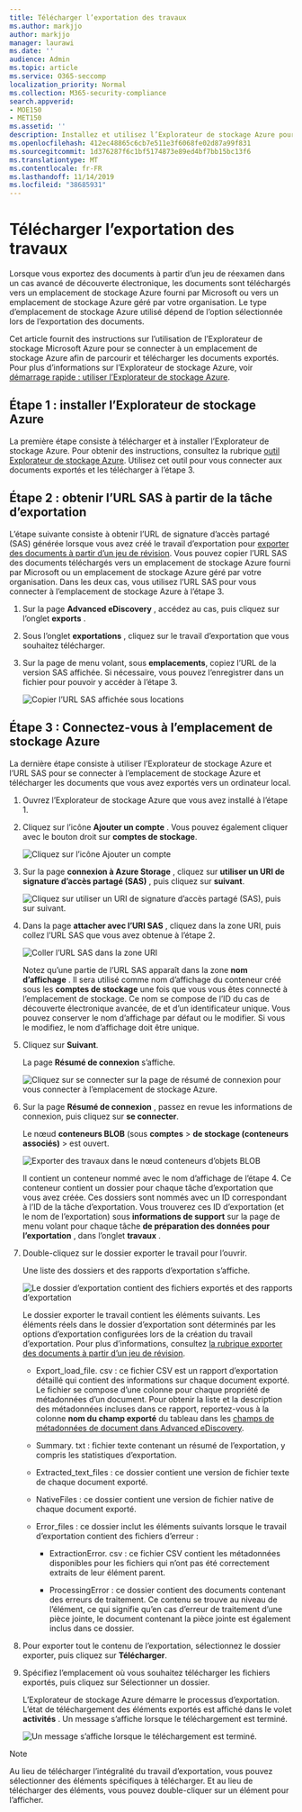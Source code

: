 ```yaml
---
title: Télécharger l’exportation des travaux
ms.author: markjjo
author: markjjo
manager: laurawi
ms.date: ''
audience: Admin
ms.topic: article
ms.service: O365-seccomp
localization_priority: Normal
ms.collection: M365-security-compliance
search.appverid:
- MOE150
- MET150
ms.assetid: ''
description: Installez et utilisez l’Explorateur de stockage Azure pour télécharger des documents qui ont été exportés à partir d’un jeu de vérification dans Advanced eDiscovery.
ms.openlocfilehash: 412ec48865c6cb7e511e3f6068fe02d87a99f831
ms.sourcegitcommit: 1d376287f6c1bf5174873e89ed4bf7bb15bc13f6
ms.translationtype: MT
ms.contentlocale: fr-FR
ms.lasthandoff: 11/14/2019
ms.locfileid: "38685931"
---
```

# <a name="download-export-jobs"></a>Télécharger l’exportation des travaux

Lorsque vous exportez des documents à partir d’un jeu de réexamen dans un cas avancé de découverte électronique, les documents sont téléchargés vers un emplacement de stockage Azure fourni par Microsoft ou vers un emplacement de stockage Azure géré par votre organisation. Le type d’emplacement de stockage Azure utilisé dépend de l’option sélectionnée lors de l’exportation des documents. 

Cet article fournit des instructions sur l’utilisation de l’Explorateur de stockage Microsoft Azure pour se connecter à un emplacement de stockage Azure afin de parcourir et télécharger les documents exportés. Pour plus d’informations sur l’Explorateur de stockage Azure, voir [démarrage rapide : utiliser l’Explorateur de stockage Azure](https://docs.microsoft.com/azure/storage/blobs/storage-quickstart-blobs-storage-explorer).

## <a name="step-1-install-the-azure-storage-explorer"></a>Étape 1 : installer l’Explorateur de stockage Azure

La première étape consiste à télécharger et à installer l’Explorateur de stockage Azure. Pour obtenir des instructions, consultez la rubrique [outil Explorateur de stockage Azure](https://go.microsoft.com/fwlink/p/?LinkId=544842). Utilisez cet outil pour vous connecter aux documents exportés et les télécharger à l’étape 3.

## <a name="step-2-obtain-the-sas-url-from-the-export-job"></a>Étape 2 : obtenir l’URL SAS à partir de la tâche d’exportation

L’étape suivante consiste à obtenir l’URL de signature d’accès partagé (SAS) générée lorsque vous avez créé le travail d’exportation pour [exporter des documents à partir d’un jeu de révision](export-documents-from-review-set.md). Vous pouvez copier l’URL SAS des documents téléchargés vers un emplacement de stockage Azure fourni par Microsoft ou un emplacement de stockage Azure géré par votre organisation. Dans les deux cas, vous utilisez l’URL SAS pour vous connecter à l’emplacement de stockage Azure à l’étape 3.

1. Sur la page **Advanced eDiscovery** , accédez au cas, puis cliquez sur l’onglet **exports** .

2. Sous l’onglet **exportations** , cliquez sur le travail d’exportation que vous souhaitez télécharger.

3. Sur la page de menu volant, sous **emplacements**, copiez l’URL de la version SAS affichée. Si nécessaire, vous pouvez l’enregistrer dans un fichier pour pouvoir y accéder à l’étape 3.
 
   ![Copier l’URL SAS affichée sous locations](./media/eDiscoExportJob.png)

## <a name="step-3-connect-to-the-azure-storage-location"></a>Étape 3 : Connectez-vous à l’emplacement de stockage Azure

La dernière étape consiste à utiliser l’Explorateur de stockage Azure et l’URL SAS pour se connecter à l’emplacement de stockage Azure et télécharger les documents que vous avez exportés vers un ordinateur local.

1.  Ouvrez l’Explorateur de stockage Azure que vous avez installé à l’étape 1.

2. Cliquez sur l’icône **Ajouter un compte** . Vous pouvez également cliquer avec le bouton droit sur **comptes de stockage**.

   ![Cliquez sur l’icône Ajouter un compte](./media/AzureStorageConnect.png)

3.  Sur la page **connexion à Azure Storage** , cliquez sur **utiliser un URI de signature d’accès partagé (SAS)** , puis cliquez sur **suivant**.

    ![Cliquez sur utiliser un URI de signature d’accès partagé (SAS), puis sur suivant.](./media/AzureStorageConnect2.png)

4.  Dans la page **attacher avec l’URI SAS** , cliquez dans la zone URI, puis collez l’URL SAS que vous avez obtenue à l’étape 2. 

    ![Coller l’URL SAS dans la zone URI](./media/AzureStorageConnect3.png)

    Notez qu’une partie de l’URL SAS apparaît dans la zone **nom d’affichage** . Il sera utilisé comme nom d’affichage du conteneur créé sous les **comptes de stockage** une fois que vous vous êtes connecté à l’emplacement de stockage. Ce nom se compose de l’ID du cas de découverte électronique avancée, de et d’un identificateur unique. Vous pouvez conserver le nom d’affichage par défaut ou le modifier. Si vous le modifiez, le nom d’affichage doit être unique.

5.  Cliquez sur **Suivant**.

    La page **Résumé de connexion** s’affiche.
   
    ![Cliquez sur se connecter sur la page de résumé de connexion pour vous connecter à l’emplacement de stockage Azure.](./media/AzureStorageConnect4.png)

6. Sur la page **Résumé de connexion** , passez en revue les informations de connexion, puis cliquez sur **se connecter**. 

    Le nœud **conteneurs BLOB** (sous **comptes** > **de stockage (conteneurs associés)** \> est ouvert. 

    ![Exporter des travaux dans le nœud conteneurs d’objets BLOB](./media/AzureStorageConnect5.png)

    Il contient un conteneur nommé avec le nom d’affichage de l’étape 4. Ce conteneur contient un dossier pour chaque tâche d’exportation que vous avez créée. Ces dossiers sont nommés avec un ID correspondant à l’ID de la tâche d’exportation. Vous trouverez ces ID d’exportation (et le nom de l’exportation) sous **informations de support** sur la page de menu volant pour chaque tâche **de préparation des données pour l’exportation** , dans l’onglet **travaux** .

7. Double-cliquez sur le dossier exporter le travail pour l’ouvrir.

   Une liste des dossiers et des rapports d’exportation s’affiche.
   
    ![Le dossier d’exportation contient des fichiers exportés et des rapports d’exportation](./media/AzureStorageConnect6.png)

   Le dossier exporter le travail contient les éléments suivants. Les éléments réels dans le dossier d’exportation sont déterminés par les options d’exportation configurées lors de la création du travail d’exportation. Pour plus d’informations, consultez [la rubrique exporter des documents à partir d’un jeu de révision](export-documents-from-review-set.md).

    - Export_load_file. csv : ce fichier CSV est un rapport d’exportation détaillé qui contient des informations sur chaque document exporté. Le fichier se compose d’une colonne pour chaque propriété de métadonnées d’un document. Pour obtenir la liste et la description des métadonnées incluses dans ce rapport, reportez-vous à la colonne **nom du champ exporté** du tableau dans les [champs de métadonnées de document dans Advanced eDiscovery](document-metadata-fields.md).
    
    - Summary. txt : fichier texte contenant un résumé de l’exportation, y compris les statistiques d’exportation.
    
    - Extracted_text_files : ce dossier contient une version de fichier texte de chaque document exporté.
     
    - NativeFiles : ce dossier contient une version de fichier native de chaque document exporté.
    
    - Error_files : ce dossier inclut les éléments suivants lorsque le travail d’exportation contient des fichiers d’erreur : 
        
      - ExtractionError. csv : ce fichier CSV contient les métadonnées disponibles pour les fichiers qui n’ont pas été correctement extraits de leur élément parent.
        
      - ProcessingError : ce dossier contient des documents contenant des erreurs de traitement. Ce contenu se trouve au niveau de l’élément, ce qui signifie qu’en cas d’erreur de traitement d’une pièce jointe, le document contenant la pièce jointe est également inclus dans ce dossier.
 
8. Pour exporter tout le contenu de l’exportation, sélectionnez le dossier exporter, puis cliquez sur **Télécharger**.

9. Spécifiez l’emplacement où vous souhaitez télécharger les fichiers exportés, puis cliquez sur Sélectionner un dossier.

    L’Explorateur de stockage Azure démarre le processus d’exportation. L’état de téléchargement des éléments exportés est affiché dans le volet **activités** . Un message s’affiche lorsque le téléchargement est terminé.

    ![Un message s’affiche lorsque le téléchargement est terminé.](./media/AzureStorageConnect8.png)

> [!NOTE]
> Au lieu de télécharger l’intégralité du travail d’exportation, vous pouvez sélectionner des éléments spécifiques à télécharger. Et au lieu de télécharger des éléments, vous pouvez double-cliquer sur un élément pour l’afficher.
